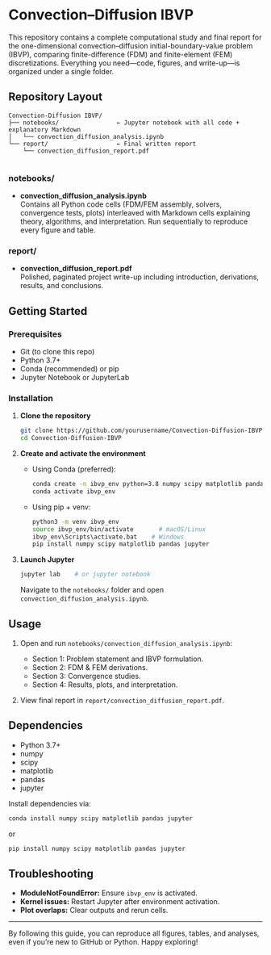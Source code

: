 # Convection–Diffusion IBVP

This repository contains a complete computational study and final report for the one-dimensional convection–diffusion initial-boundary-value problem (IBVP), comparing finite-difference (FDM) and finite-element (FEM) discretizations. Everything you need—code, figures, and write-up—is organized under a single folder.

## Repository Layout

```
Convection-Diffusion IBVP/
├── notebooks/                ← Jupyter notebook with all code + explanatory Markdown
│   └── convection_diffusion_analysis.ipynb
└── report/                   ← Final written report
    └── convection_diffusion_report.pdf
    
```

### notebooks/
- **convection_diffusion_analysis.ipynb**  
  Contains all Python code cells (FDM/FEM assembly, solvers, convergence tests, plots) interleaved with Markdown cells explaining theory, algorithms, and interpretation. Run sequentially to reproduce every figure and table.

### report/
- **convection_diffusion_report.pdf**  
  Polished, paginated project write-up including introduction, derivations, results, and conclusions.

## Getting Started

### Prerequisites
- Git (to clone this repo)
- Python 3.7+
- Conda (recommended) or pip
- Jupyter Notebook or JupyterLab

### Installation

1. **Clone the repository**
   ```bash
   git clone https://github.com/yourusername/Convection-Diffusion-IBVP.git
   cd Convection-Diffusion-IBVP
   ```

2. **Create and activate the environment**
   - Using Conda (preferred):
     ```bash
     conda create -n ibvp_env python=3.8 numpy scipy matplotlib pandas jupyter
     conda activate ibvp_env
     ```
   - Using pip + venv:
     ```bash
     python3 -m venv ibvp_env
     source ibvp_env/bin/activate       # macOS/Linux
     ibvp_env\Scripts\activate.bat    # Windows
     pip install numpy scipy matplotlib pandas jupyter
     ```

3. **Launch Jupyter**
   ```bash
   jupyter lab    # or jupyter notebook
   ```
   Navigate to the `notebooks/` folder and open `convection_diffusion_analysis.ipynb`.

## Usage

1. Open and run `notebooks/convection_diffusion_analysis.ipynb`:
   - Section 1: Problem statement and IBVP formulation.
   - Section 2: FDM & FEM derivations.
   - Section 3: Convergence studies.
   - Section 4: Results, plots, and interpretation.

2. View final report in `report/convection_diffusion_report.pdf`.

## Dependencies

- Python 3.7+
- numpy
- scipy
- matplotlib
- pandas
- jupyter

Install dependencies via:
```bash
conda install numpy scipy matplotlib pandas jupyter
```
or
```bash
pip install numpy scipy matplotlib pandas jupyter
```

## Troubleshooting

- **ModuleNotFoundError:** Ensure `ibvp_env` is activated.
- **Kernel issues:** Restart Jupyter after environment activation.
- **Plot overlaps:** Clear outputs and rerun cells.

---

By following this guide, you can reproduce all figures, tables, and analyses, even if you’re new to GitHub or Python. Happy exploring!
